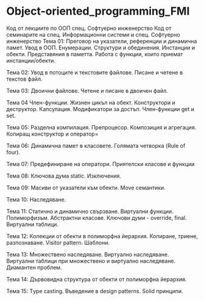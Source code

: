 # Object-oriented_programming_FMI
Код от лекциите по ООП спец. Софтуерно инженерство
Код от семинарите на спец. Информационни системи и спец. Софтуерно инженерство
Тема 01: Преговор на указатели, референции и динамична памет. Увод в ООП. Енумерации. Структури и обединения. Инстанции и обекти. Представяния в паметта. Работа с функции, които приемат инстанции/обекти.

Тема 02: Увод в потоците и текстовите файлове. Писане и четене в текстов файл.

Тема 03: Двоични файлове. Четене и писане в двоичен файл.

Тема 04 Член-функции. Жизнен цикъл на обект. Конструктори и деструктор. Капсулация. Модификатори за достъп. Член-функции get и set.

Тема 05: Разделна компилация. Препроцесор. Композиция и агрегация. Копиращ конструктор и оператор=

Тема 06: Динамична памет в класовете. Голямата четворка (Rule of four).

Тема 07: Предефиниране на оператори. Приятелски класове и функции

Тема 08: Ключова дума static. Изключения.

Тема 09: Масиви от указатели към обекти. Move семантики.

Тема 10: Наследяване.

Тема 11: Статично и динамично свързване. Виртуални функции. Полиморфизъм. Абстрактни класове. Ключови думи - override, final. Виртуални таблици.

Тема 12: Колекции от обекти в полиморфна йерархия. Копиране, триене, разпознаване. Visitor pattern. Шаблони.

Тема 13: Множествено наследяване. Виртуално наследяване. Виртуални таблици при множествено и виртуално наследяване. Диамантен проблем.

Тема 14: Дървовидна структура от обекти от полиморфна йерархия.

Тема 15: Тype casting. Въведение в design patterns. Solid принципи.
